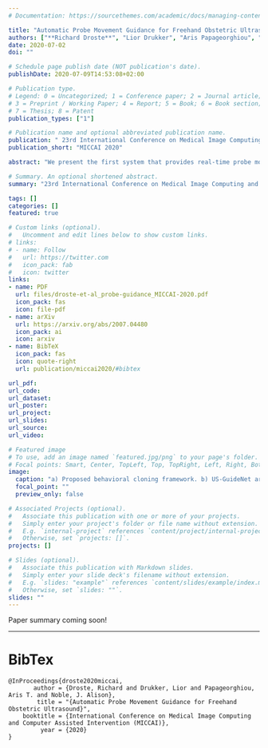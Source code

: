 ```yaml
---
# Documentation: https://sourcethemes.com/academic/docs/managing-content/

title: "Automatic Probe Movement Guidance for Freehand Obstetric Ultrasound"
authors: ["**Richard Droste**", "Lior Drukker", "Aris Papageorghiou", "J Alison Noble"]
date: 2020-07-02
doi: ""

# Schedule page publish date (NOT publication's date).
publishDate: 2020-07-09T14:53:08+02:00

# Publication type.
# Legend: 0 = Uncategorized; 1 = Conference paper; 2 = Journal article;
# 3 = Preprint / Working Paper; 4 = Report; 5 = Book; 6 = Book section;
# 7 = Thesis; 8 = Patent
publication_types: ["1"]

# Publication name and optional abbreviated publication name.
publication: " 23rd International Conference on Medical Image Computing and Computer Assisted Intervention (MICCAI 2020)"
publication_short: "MICCAI 2020"

abstract: "We present the first system that provides real-time probe movement guidance for acquiring standard planes in routine freehand obstetric ultrasound scanning. Such a system can contribute to the worldwide deployment of obstetric ultrasound scanning by lowering the required level of operator expertise. The system employs an artificial neural network that receives the ultrasound video signal and the motion signal of an inertial measurement unit (IMU) that is attached to the probe, and predicts a guidance signal. The network termed US-GuideNet predicts either the movement towards the standard plane position (goal prediction), or the next movement that an expert sonographer would perform (action prediction). While existing models for other ultrasound applications are trained with simulations or phantoms, we train our model with real-world ultrasound video and probe motion data from 464 routine clinical scans by 17 accredited sonographers. Evaluations for 3 standard plane types show that the model provides a useful guidance signal with an accuracy of 88.8% for goal prediction and 90.9% for action prediction."

# Summary. An optional shortened abstract.
summary: "23rd International Conference on Medical Image Computing and Computer Assisted Intervention (MICCAI 2020). <span style=\"color: #c28422; font-weight:bold\">Oral Presentation</span>. <span style=\"color: #2a8a80; font-weight:bold\">Early Acceptance</span>."

tags: []
categories: []
featured: true

# Custom links (optional).
#   Uncomment and edit lines below to show custom links.
# links:
# - name: Follow
#   url: https://twitter.com
#   icon_pack: fab
#   icon: twitter
links:
- name: PDF
  url: files/droste-et-al_probe-guidance_MICCAI-2020.pdf
  icon_pack: fas
  icon: file-pdf
- name: arXiv
  url: https://arxiv.org/abs/2007.04480
  icon_pack: ai
  icon: arxiv
- name: BibTeX
  icon_pack: fas
  icon: quote-right
  url: publication/miccai2020/#bibtex

url_pdf:
url_code:
url_dataset:
url_poster:
url_project:
url_slides:
url_source:
url_video:

# Featured image
# To use, add an image named `featured.jpg/png` to your page's folder. 
# Focal points: Smart, Center, TopLeft, Top, TopRight, Left, Right, BottomLeft, Bottom, BottomRight.
image:
  caption: "a) Proposed behavioral cloning framework. b) US-GuideNet architecture."
  focal_point: ""
  preview_only: false

# Associated Projects (optional).
#   Associate this publication with one or more of your projects.
#   Simply enter your project's folder or file name without extension.
#   E.g. `internal-project` references `content/project/internal-project/index.md`.
#   Otherwise, set `projects: []`.
projects: []

# Slides (optional).
#   Associate this publication with Markdown slides.
#   Simply enter your slide deck's filename without extension.
#   E.g. `slides: "example"` references `content/slides/example/index.md`.
#   Otherwise, set `slides: ""`.
slides: ""
---
```


Paper summary coming soon!


<!-- Richard Droste*, Yifan Cai, Harshita Sharma, Pierre Chatelain, Lior Drukker, Aris T. Papageorghiou, J. Alison Noble -->

---
# BibTex
```
@InProceedings{droste2020miccai,
       author = {Droste, Richard and Drukker, Lior and Papageorghiou, Aris T. and Noble, J. Alison},
        title = "{Automatic Probe Movement Guidance for Freehand Obstetric Ultrasound}",
    booktitle = {International Conference on Medical Image Computing and Computer Assisted Intervention (MICCAI)},
         year = {2020}
}
```
